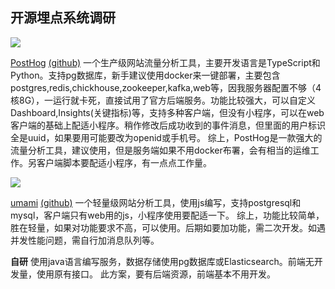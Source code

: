 ## 开源埋点系统调研


![](http://static.wozaizhao.com/test/posthog.png)

[PostHog](https://posthog.com/) [(github)](https://github.com/PostHog/posthog) 一个生产级网站流量分析工具，主要开发语言是TypeScript和Python。支持pg数据库，新手建议使用docker来一键部署，主要包含postgres,redis,chickhouse,zookeeper,kafka,web等，因我服务器配置不够（4核8G），一运行就卡死，直接试用了官方后端服务。功能比较强大，可以自定义Dashboard,Insights(关键指标)等，支持多种客户端，但没有小程序，可以在web客户端的基础上配适小程序。稍作修改后成功收到的事件消息，但里面的用户标识全是uuid，如果要用可能要改为openid或手机号。
综上，PostHog是一款强大的流量分析工具，建议使用，但是服务端如果不用docker布署，会有相当的运维工作。另客户端脚本要配适小程序，有一点点工作量。

![](http://static.wozaizhao.com/test/umami.png)

[umami](https://umami.is/) [(github)](https://github.com/umami-software/umami) 一个轻量级网站分析工具，使用js编写，支持postgresql和mysql，客户端只有web用的js，小程序使用要配适一下。
综上，功能比较简单，胜在轻量，如果对功能要求不高，可以使用。后期如要加功能，需二次开发。如遇并发性能问题，需自行加消息队列等。


**自研** 使用java语言编写服务，数据存储使用pg数据库或Elasticsearch。前端无开发量，使用原有接口。
此方案，要有后端资源，前端基本不用开发。
